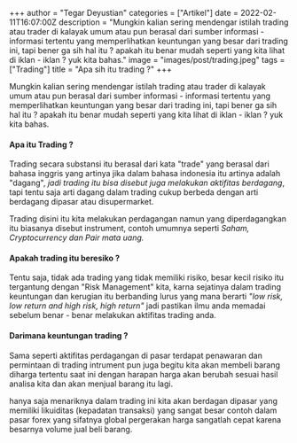 +++
author = "Tegar Deyustian"
categories = ["Artikel"]
date = 2022-02-11T16:07:00Z
description = "Mungkin kalian sering mendengar istilah trading atau trader di kalayak umum atau pun berasal dari sumber informasi - informasi tertentu yang memperlihatkan keuntungan yang besar dari trading ini, tapi bener ga sih hal itu ? apakah itu benar mudah seperti yang kita lihat di iklan - iklan ? yuk kita bahas."
image = "images/post/trading.jpeg"
tags = ["Trading"]
title = "Apa sih itu trading ?"
+++

Mungkin kalian sering mendengar istilah trading atau trader di kalayak umum atau pun berasal dari sumber informasi - informasi tertentu yang memperlihatkan keuntungan yang besar dari trading ini, tapi bener ga sih hal itu ? apakah itu benar mudah seperti yang kita lihat di iklan - iklan ? yuk kita bahas.

#### Apa itu Trading ?

Trading secara substansi itu berasal dari kata "trade" yang berasal dari bahasa inggris yang artinya jika dalam bahasa indonesia itu artinya adalah "dagang", _jadi trading itu bisa disebut juga melakukan aktifitas berdagang_, tapi tentu saja arti dagang dalam trading cukup berbeda dengan arti berdagang dipasar atau disupermarket.

Trading disini itu kita melakukan perdagangan namun yang diperdagangkan itu biasanya disebut instrument, contoh umumnya seperti _Saham, Cryptocurrency dan Pair mata uang._

#### Apakah trading itu beresiko ?

Tentu saja, tidak ada trading yang tidak memiliki risiko, besar kecil risiko itu tergantung dengan "Risk Management" kita, karna sejatinya dalam trading keuntungan dan kerugian itu berbanding lurus yang mana berarti  _"low risk, low return and high risk, high return"_ jadi pastikan ilmu anda memadai sebelum benar - benar melakukan aktifitas trading anda.

#### Darimana keuntungan trading ?
Sama seperti aktifitas perdagangan di pasar terdapat penawaran dan permintaan di trading intrument pun juga begitu kita akan membeli barang diharga tertentu saat ini dengan harapan harga akan berubah sesuai hasil analisa kita dan akan menjual barang itu lagi.

hanya saja menariknya dalam trading ini kita akan berdagan dipasar yang memiliki likuiditas (kepadatan transaksi) yang sangat besar contoh dalam pasar forex yang sifatnya global pergerakan harga sangatlah cepat karena besarnya volume jual beli barang. 